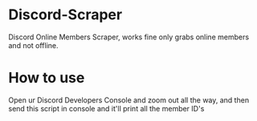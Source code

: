 # Discord-Scraper
Discord Online Members Scraper, works fine only grabs online members and not offline.
# How to use
Open ur Discord Developers Console and zoom out all the way, and then send this script in console and it'll print all the member ID's
